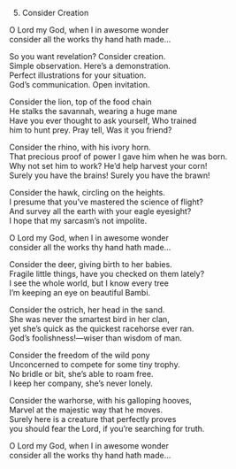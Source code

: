 5.	Consider Creation  
  
O Lord my God, when I in awesome wonder  
consider all the works thy hand hath made…  
  
So you want revelation? Consider creation.  
Simple observation. Here’s a demonstration.  
Perfect illustrations for your situation.  
God’s communication. Open invitation.  
  
Consider the lion, top of the food chain  
He stalks the savannah, wearing a huge mane  
Have you ever thought to ask yourself, Who trained  
him to hunt prey. Pray tell, Was it you friend?  
  
Consider the rhino, with his ivory horn.  
That precious proof of power I gave him when he was born.  
Why not set him to work? He’d help harvest your corn!  
Surely you have the brains! Surely you have the brawn!  
  
Consider the hawk, circling on the heights.  
I presume that you’ve mastered the science of flight?  
And survey all the earth with your eagle eyesight?  
I hope that my sarcasm’s not impolite.  
  
O Lord my God, when I in awesome wonder  
consider all the works thy hand hath made…  
  
Consider the deer, giving birth to her babies.  
Fragile little things, have you checked on them lately?  
I see the whole world, but I know every tree  
I’m keeping an eye on beautiful Bambi.  
  
Consider the ostrich, her head in the sand.  
She was never the smartest bird in her clan,  
yet she’s quick as the quickest racehorse ever ran.  
God’s foolishness!—wiser than wisdom of man.  
  
Consider the freedom of the wild pony  
Unconcerned to compete for some tiny trophy.  
No bridle or bit, she’s able to roam free.  
I keep her company, she’s never lonely.  
  
Consider the warhorse, with his galloping hooves,  
Marvel at the majestic way that he moves.  
Surely here is a creature that perfectly proves  
you should fear the Lord, if you’re searching for truth.  
  
O Lord my God, when I in awesome wonder  
consider all the works thy hand hath made…  
  
